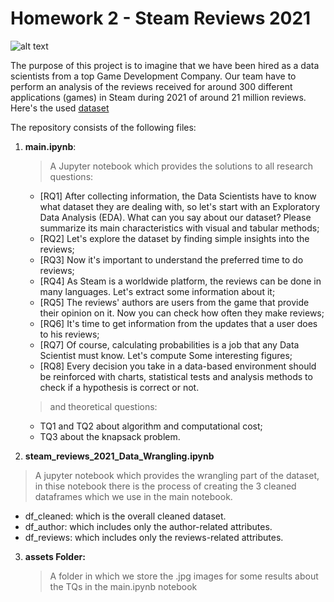 # Homework 2 - Steam Reviews 2021

![alt text](https://media.amicopc.com/wp-content/uploads/2015/07/18164459/steam.jpg)

The purpose of this project is to imagine that we have been hired as a data scientists from a top Game Development Company. Our team have to perform an analysis of the reviews received for around 300 different applications (games) in Steam during 2021 of around 21 million reviews. Here's the used [dataset](https://www.kaggle.com/najzeko/steam-reviews-2021)

The repository consists of the following files:

1. __main.ipynb__:
   > A Jupyter notebook which provides the solutions to all research questions:
   - [RQ1] After collecting information, the Data Scientists have to know what dataset they are dealing with, so let's start with an Exploratory Data Analysis (EDA). What can you say about our dataset? Please summarize its main characteristics with visual and tabular methods;
   - [RQ2] Let's explore the dataset by finding simple insights into the reviews;
   - [RQ3] Now it's important to understand the preferred time to do reviews;
   - [RQ4] As Steam is a worldwide platform, the reviews can be done in many languages. Let's extract some information about it;
   - [RQ5] The reviews' authors are users from the game that provide their opinion on it. Now you can check how often they make reviews;
   - [RQ6] It's time to get information from the updates that a user does to his reviews;
   - [RQ7] Of course, calculating probabilities is a job that any Data Scientist must know. Let's compute Some interesting figures;
   - [RQ8] Every decision you take in a data-based environment should be reinforced with charts, statistical tests and analysis methods to check if a hypothesis is correct or not.
  
   > and theoretical questions:
   - TQ1 and TQ2 about algorithm and computational cost;
   - TQ3 about the knapsack problem.


2. __steam_reviews_2021_Data_Wrangling.ipynb__
  > A jupyter notebook which provides the wrangling part of the dataset, in thise notebook there is the process of creating the 3 cleaned dataframes which we use in the main notebook.
  - df_cleaned: which is the overall cleaned dataset.
  - df_author: which includes only the author-related attributes. 
  - df_reviews: which includes only the reviews-related attributes.
3. __assets Folder:__
   > A folder in which we store the .jpg images for some results about the TQs in the main.ipynb notebook
